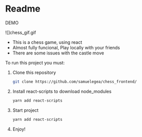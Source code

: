 # Readme

DEMO

![]chess_gif.gif

- This is a chess game, using react
- Almost fully funcional, Play locally with your friends
- There are some issues with the castle move

To run this project you must:

1. Clone this repository

    ```bash
    git clone https://github.com/samuelegea/chess_frontend/
    ```

2. Install react-scripts to download node_modules

    ```bash
    yarn add react-scripts
    ```

3. Start project

    ```bash
    yarn add react-scripts
    ```

4. Enjoy!
